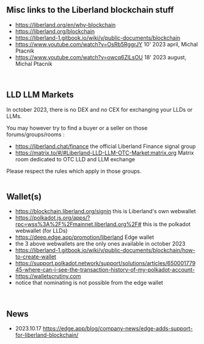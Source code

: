 
Misc links to the Liberland blockchain stuff
--------------------------------------------
* https://liberland.org/en/why-blockchain
* https://liberland.org/blockchain
* https://liberland-1.gitbook.io/wiki/v/public-documents/blockchain
* https://www.youtube.com/watch?v=OsRb5RggrJY 10' 2023 april, Michal Ptacnik
* https://www.youtube.com/watch?v=owcq6ZlLsOU 18' 2023 august, Michal Ptacnik  
<br>

LLD LLM Markets
---------------
In october 2023, there is no DEX and no CEX for exchanging your LLDs or LLMs.  

You may however try to find a buyer or a seller on those forums/groups/rooms :
* https://liberland.chat/finance the official Liberland Finance signal group
* https://matrix.to/#/#Liberland-LLD-LLM-OTC-Market:matrix.org Matrix room dedicated to OTC LLD and LLM exchange

Please respect the rules which apply in those groups.  
<br>

Wallet(s)
---------
* https://blockchain.liberland.org/signin this is Liberland's own webwallet
* https://polkadot.js.org/apps/?rpc=wss%3A%2F%2Fmainnet.liberland.org%2F# this is the polkadot webwallet (for LLDs)
* https://deep.edge.app/promotion/liberland Edge wallet
* the 3 above webwallets are the only ones available in october 2023
* https://liberland-1.gitbook.io/wiki/v/public-documents/blockchain/how-to-create-wallet
* https://support.polkadot.network/support/solutions/articles/65000177945-where-can-i-see-the-transaction-history-of-my-polkadot-account-
* https://walletscrutiny.com
* notice that nominating is not possible from the edge wallet
<br>
<!--
https://traderfrancophone.fr/crypto-monnaie/edge-wallet-avis/
-->

News
----
* 2023.10.17 https://edge.app/blog/company-news/edge-adds-support-for-liberland-blockchain/

<br>

